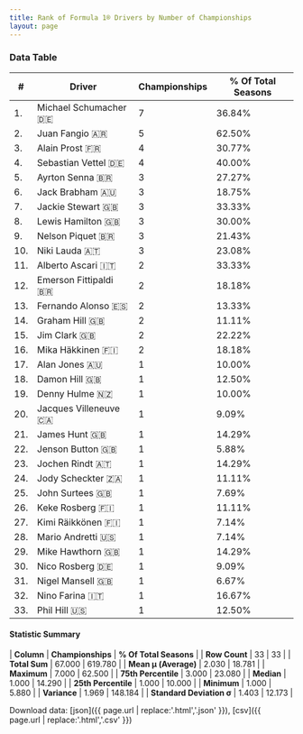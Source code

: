 ```yaml
---
title: Rank of Formula 1® Drivers by Number of Championships
layout: page
---
```


<canvas id="chart" width="400" height="180"></canvas>
<script>
var data = {
    "datasets": [
        {
            "backgroundColor": [
                "#9C8E8D",
                "#9C8E8D",
                "#9C8E8D",
                "#9C8E8D",
                "#9C8E8D",
                "#9C8E8D",
                "#9C8E8D",
                "#9C8E8D",
                "#9C8E8D",
                "#9C8E8D",
                "#9C8E8D",
                "#9C8E8D",
                "#9C8E8D",
                "#9C8E8D",
                "#9C8E8D",
                "#9C8E8D",
                "#9C8E8D",
                "#9C8E8D",
                "#9C8E8D",
                "#9C8E8D",
                "#9C8E8D",
                "#9C8E8D",
                "#9C8E8D",
                "#9C8E8D",
                "#9C8E8D",
                "#9C8E8D",
                "#9C8E8D",
                "#9C8E8D",
                "#9C8E8D",
                "#9C8E8D",
                "#9C8E8D",
                "#9C8E8D",
                "#9C8E8D"
            ],
            "borderColor": [
                "#1D181E",
                "#1D181E",
                "#1D181E",
                "#1D181E",
                "#1D181E",
                "#1D181E",
                "#1D181E",
                "#1D181E",
                "#1D181E",
                "#1D181E",
                "#1D181E",
                "#1D181E",
                "#1D181E",
                "#1D181E",
                "#1D181E",
                "#1D181E",
                "#1D181E",
                "#1D181E",
                "#1D181E",
                "#1D181E",
                "#1D181E",
                "#1D181E",
                "#1D181E",
                "#1D181E",
                "#1D181E",
                "#1D181E",
                "#1D181E",
                "#1D181E",
                "#1D181E",
                "#1D181E",
                "#1D181E",
                "#1D181E",
                "#1D181E"
            ],
            "borderWidth": 1,
            "data": [
                7.0,
                5.0,
                4.0,
                4.0,
                3.0,
                3.0,
                3.0,
                3.0,
                3.0,
                3.0,
                2.0,
                2.0,
                2.0,
                2.0,
                2.0,
                2.0,
                1.0,
                1.0,
                1.0,
                1.0,
                1.0,
                1.0,
                1.0,
                1.0,
                1.0,
                1.0,
                1.0,
                1.0,
                1.0,
                1.0,
                1.0,
                1.0,
                1.0
            ],
            "label": "Championships"
        }
    ],
    "labels": [
        "Michael Schumacher",
        "Juan Fangio",
        "Alain Prost",
        "Sebastian Vettel",
        "Ayrton Senna",
        "Jack Brabham",
        "Jackie Stewart",
        "Lewis Hamilton",
        "Nelson Piquet",
        "Niki Lauda",
        "Alberto Ascari",
        "Emerson Fittipaldi",
        "Fernando Alonso",
        "Graham Hill",
        "Jim Clark",
        "Mika Häkkinen",
        "Alan Jones",
        "Damon Hill",
        "Denny Hulme",
        "Jacques Villeneuve",
        "James Hunt",
        "Jenson Button",
        "Jochen Rindt",
        "Jody Scheckter",
        "John Surtees",
        "Keke Rosberg",
        "Kimi Räikkönen",
        "Mario Andretti",
        "Mike Hawthorn",
        "Nico Rosberg",
        "Nigel Mansell",
        "Nino Farina",
        "Phil Hill"
    ]
};
var options = {
  legend: {
    display: false
  },
  scales: {
    xAxes: [{
      ticks: {
        beginAtZero: true,
        maxRotation: 180,
        display: window.innerWidth > 800
      }
    }],
    yAxes: [{
      ticks: {
        beginAtZero: true
      }
    }]
  },
  onResize: function(chart, size) {
    chart.options.scales.xAxes[0].ticks.display = size.width > 800;
  }
};
var chart = new Chart("chart", {
    data: data,
    type: 'bar',
    options: options
});
</script>



### Data Table

| # | Driver | Championships | % Of Total Seasons |
|--|--|--|--|
| 1. | Michael Schumacher 🇩🇪 | 7 | 36.84% |
| 2. | Juan Fangio 🇦🇷 | 5 | 62.50% |
| 3. | Alain Prost 🇫🇷 | 4 | 30.77% |
| 4. | Sebastian Vettel 🇩🇪 | 4 | 40.00% |
| 5. | Ayrton Senna 🇧🇷 | 3 | 27.27% |
| 6. | Jack Brabham 🇦🇺 | 3 | 18.75% |
| 7. | Jackie Stewart 🇬🇧 | 3 | 33.33% |
| 8. | Lewis Hamilton 🇬🇧 | 3 | 30.00% |
| 9. | Nelson Piquet 🇧🇷 | 3 | 21.43% |
| 10. | Niki Lauda 🇦🇹 | 3 | 23.08% |
| 11. | Alberto Ascari 🇮🇹 | 2 | 33.33% |
| 12. | Emerson Fittipaldi 🇧🇷 | 2 | 18.18% |
| 13. | Fernando Alonso 🇪🇸 | 2 | 13.33% |
| 14. | Graham Hill 🇬🇧 | 2 | 11.11% |
| 15. | Jim Clark 🇬🇧 | 2 | 22.22% |
| 16. | Mika Häkkinen 🇫🇮 | 2 | 18.18% |
| 17. | Alan Jones 🇦🇺 | 1 | 10.00% |
| 18. | Damon Hill 🇬🇧 | 1 | 12.50% |
| 19. | Denny Hulme 🇳🇿 | 1 | 10.00% |
| 20. | Jacques Villeneuve 🇨🇦 | 1 | 9.09% |
| 21. | James Hunt 🇬🇧 | 1 | 14.29% |
| 22. | Jenson Button 🇬🇧 | 1 | 5.88% |
| 23. | Jochen Rindt 🇦🇹 | 1 | 14.29% |
| 24. | Jody Scheckter 🇿🇦 | 1 | 11.11% |
| 25. | John Surtees 🇬🇧 | 1 | 7.69% |
| 26. | Keke Rosberg 🇫🇮 | 1 | 11.11% |
| 27. | Kimi Räikkönen 🇫🇮 | 1 | 7.14% |
| 28. | Mario Andretti 🇺🇸 | 1 | 7.14% |
| 29. | Mike Hawthorn 🇬🇧 | 1 | 14.29% |
| 30. | Nico Rosberg 🇩🇪 | 1 | 9.09% |
| 31. | Nigel Mansell 🇬🇧 | 1 | 6.67% |
| 32. | Nino Farina 🇮🇹 | 1 | 16.67% |
| 33. | Phil Hill 🇺🇸 | 1 | 12.50% |

#### Statistic Summary

| **Column** | **Championships** | **% Of Total Seasons** |
| **Row Count** | 33 | 33 |
| **Total Sum** | 67.000 | 619.780 |
| **Mean μ (Average)** | 2.030 | 18.781 |
| **Maximum** | 7.000 | 62.500 |
| **75th Percentile** | 3.000 | 23.080 |
| **Median** | 1.000 | 14.290 |
| **25th Percentile** | 1.000 | 10.000 |
| **Minimum** | 1.000 | 5.880 |
| **Variance** | 1.969 | 148.184 |
| **Standard Deviation σ** | 1.403 | 12.173 |

Download data: [json]({{ page.url | replace:'.html','.json' }}), [csv]({{ page.url | replace:'.html','.csv' }})

